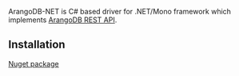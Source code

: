 ArangoDB-NET is C# based driver for .NET/Mono framework which implements [ArangoDB REST API](http://www.arangodb.org/manuals/current/ImplementorManual.html).

## Installation

[Nuget package](http://nuget.org/packages/ArangoDB-NET/)